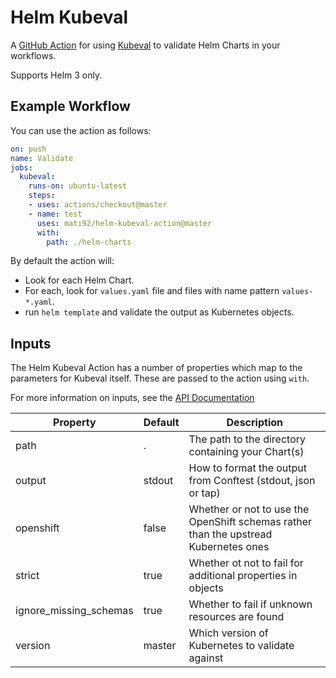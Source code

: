 # Helm Kubeval

A [GitHub Action](https://github.com/features/actions) for using [Kubeval](https://github.com/instrumenta/kubeval) to validate Helm Charts in your workflows.

Supports Helm 3 only.

## Example Workflow

You can use the action as follows:

```yaml
on: push
name: Validate
jobs:
  kubeval:
    runs-on: ubuntu-latest
    steps:
    - uses: actions/checkout@master
    - name: test
      uses: mati92/helm-kubeval-action@master
      with:
        path: ./helm-charts
```

By default the action will:

- Look for each Helm Chart.
- For each, look for `values.yaml` file and files with name pattern `values-*.yaml`.
- run `helm template` and validate the output as Kubernetes objects.

## Inputs

The Helm Kubeval Action has a number of properties which map to the parameters for Kubeval itself. These are
passed to the action using `with`.


For more information on inputs, see the [API Documentation](https://developer.github.com/v3/repos/releases/#input)

| Property | Default | Description |
| --- | --- | --- |
| path | . | The path to the directory containing your Chart(s) |
| output | stdout | How to format the output from Conftest (stdout, json or tap) |
| openshift | false | Whether or not to use the OpenShift schemas rather than the upstread Kubernetes ones |
| strict | true | Whether ot not to fail for additional properties in objects |
| ignore_missing_schemas | true | Whether to fail if unknown resources are found |
| version | master | Which version of Kubernetes to validate against |
